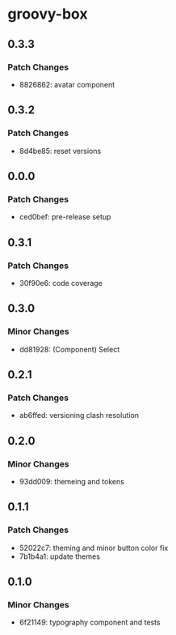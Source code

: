 # groovy-box

## 0.3.3

### Patch Changes

- 8826862: avatar component

## 0.3.2

### Patch Changes

- 8d4be85: reset versions

## 0.0.0

### Patch Changes

- ced0bef: pre-release setup

## 0.3.1

### Patch Changes

- 30f90e6: code coverage

## 0.3.0

### Minor Changes

- dd81928: (Component) Select

## 0.2.1

### Patch Changes

- ab6ffed: versioning clash resolution

## 0.2.0

### Minor Changes

- 93dd009: themeing and tokens

## 0.1.1

### Patch Changes

- 52022c7: theming and minor button color fix
- 7b1b4a1: update themes

## 0.1.0

### Minor Changes

- 6f21149: typography component and tests

